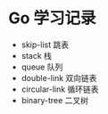 # Go 学习记录

- skip-list 跳表
- stack 栈
- queue 队列
- double-link 双向链表
- circular-link 循环链表
- binary-tree 二叉树